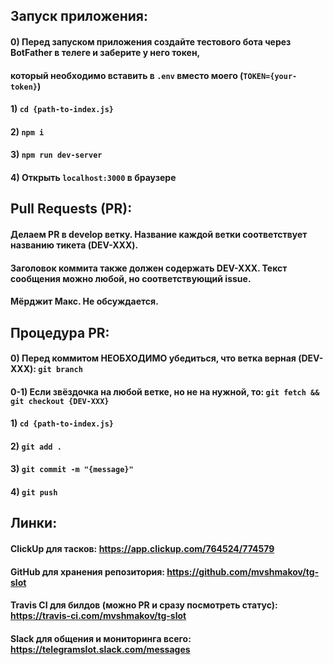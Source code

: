## Запуск приложения:
#### 0) Перед запуском приложения создайте тестового бота через BotFather в телеге и заберите у него токен,
#### который необходимо вставить в `.env` вместо моего (`TOKEN={your-token}`)
#### 1) `cd {path-to-index.js}`
#### 2) `npm i`
#### 3) `npm run dev-server`
#### 4) Открыть `localhost:3000` в браузере

## Pull Requests (PR):
#### Делаем PR в develop ветку. Название каждой ветки соответствует названию тикета (DEV-XXX).
#### Заголовок коммита также должен содержать DEV-XXX. Текст сообщения можно любой, но соответствующий issue.
#### Мёрджит Макс. Не обсуждается.

## Процедура PR:
#### 0) Перед коммитом НЕОБХОДИМО убедиться, что ветка верная (DEV-XXX): `git branch`
#### 0-1) Если звёздочка на любой ветке, но не на нужной, то: `git fetch && git checkout {DEV-XXX}`
#### 1) `cd {path-to-index.js}`
#### 2) `git add .`
#### 3) `git commit -m "{message}"`
#### 4) `git push`

## Линки:
#### ClickUp для тасков: https://app.clickup.com/764524/774579
#### GitHub для хранения репозитория: https://github.com/mvshmakov/tg-slot
#### Travis CI для билдов (можно PR и сразу посмотреть статус): https://travis-ci.com/mvshmakov/tg-slot
#### Slack для общения и мониторинга всего: https://telegramslot.slack.com/messages
